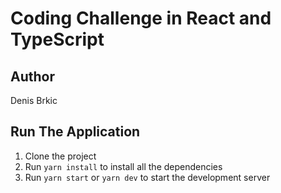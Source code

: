 # Coding Challenge in React and TypeScript

## Author
Denis Brkic

## Run The Application
1. Clone the project
2. Run ```yarn install``` to install all the dependencies
2. Run ```yarn start``` or ```yarn dev``` to start the development server